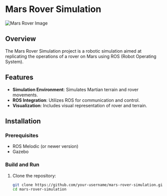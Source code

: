 # Mars Rover Simulation

![Mars Rover Image](file:///C:/Users/yonis/OneDrive/Desktop/Github%20Project/mars-rover-simulation/Rover.jpg)


## Overview
The Mars Rover Simulation project is a robotic simulation aimed at replicating the operations of a rover on Mars using ROS (Robot Operating System).

## Features
- **Simulation Environment**: Simulates Martian terrain and rover movements.
- **ROS Integration**: Utilizes ROS for communication and control.
- **Visualization**: Includes visual representation of rover and terrain.

## Installation
### Prerequisites
- ROS Melodic (or newer version)
- Gazebo

### Build and Run
1. Clone the repository:
   ```bash
   git clone https://github.com/your-username/mars-rover-simulation.git
   cd mars-rover-simulation
